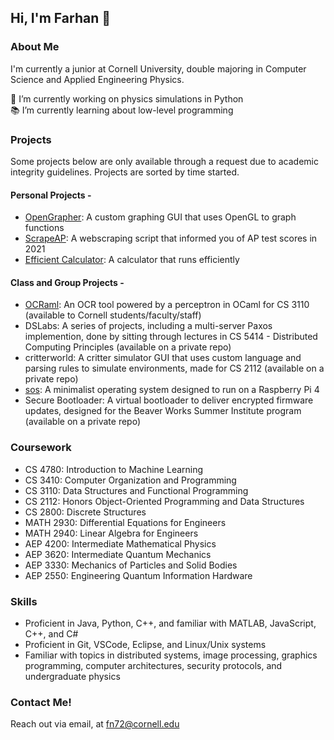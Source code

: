 ## Hi, I'm Farhan 👋 <br/>
### About Me

I'm currently a junior at Cornell University, double majoring in Computer Science and Applied Engineering Physics. 

🔭 I’m currently working on physics simulations in Python \
📚 I’m currently learning about low-level programming

### Projects
Some projects below are only available through a request due to academic integrity guidelines. Projects are sorted by time started.
#### Personal Projects - 
- [OpenGrapher](https://github.com/farhannaqib/OpenGrapher): A custom graphing GUI that uses OpenGL to graph functions
- [ScrapeAP](https://github.com/farhannaqib/ScrapeAP): A webscraping script that informed you of AP test scores in 2021
- [Efficient Calculator](https://github.com/farhannaqib/efficient-calculator): A calculator that runs efficiently

#### Class and Group Projects - 
- [OCRaml](https://github.coecis.cornell.edu/sh2276/ocraml): An OCR tool powered by a perceptron in OCaml for CS 3110 (available to Cornell students/faculty/staff)
- DSLabs: A series of projects, including a multi-server Paxos implemention, done by sitting through lectures in CS 5414 - Distributed Computing Principles (available on a private repo)
- critterworld: A critter simulator GUI that uses custom language and parsing rules to simulate environments, made for CS 2112 (available on a private repo)
- [sos](https://github.com/farhannaqib/sos): A minimalist operating system designed to run on a Raspberry Pi 4
- Secure Bootloader: A virtual bootloader to deliver encrypted firmware updates, designed for the Beaver Works Summer Institute program (available on a private repo)

### Coursework
- CS 4780: Introduction to Machine Learning 
- CS 3410: Computer Organization and Programming
- CS 3110: Data Structures and Functional Programming
- CS 2112: Honors Object-Oriented Programming and Data Structures
- CS 2800: Discrete Structures
- MATH 2930: Differential Equations for Engineers
- MATH 2940: Linear Algebra for Engineers
- AEP 4200: Intermediate Mathematical Physics
- AEP 3620: Intermediate Quantum Mechanics
- AEP 3330: Mechanics of Particles and Solid Bodies
- AEP 2550: Engineering Quantum Information Hardware

### Skills
- Proficient in Java, Python, C++, and familiar with MATLAB, JavaScript, C++, and C#
- Proficient in Git, VSCode, Eclipse, and Linux/Unix systems
- Familiar with topics in distributed systems, image processing, graphics programming, computer architectures, security protocols, and undergraduate physics

### Contact Me!
Reach out via email, at [fn72@cornell.edu](mailto:fn72@cornell.edu)

<!--
**farhannaqib/farhannaqib** is a ✨ _special_ ✨ repository because its `README.md` (this file) appears on your GitHub profile.

Here are some ideas to get you started:

- 🔭 I’m currently working on ...
- 🌱 I’m currently learning ...
- 👯 I’m looking to collaborate on ...
- 🤔 I’m looking for help with ...
- 💬 Ask me about ...
- 📫 How to reach me: ...
- 😄 Pronouns: ...
- ⚡ Fun fact: ...
-->
